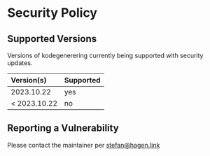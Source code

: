 # Security Policy

## Supported Versions

Versions of kodegenerering currently being supported with security updates.

| Version(s)   | Supported |
|:-------------|:----------|
| 2023.10.22   | yes       |
| < 2023.10.22 | no        |

## Reporting a Vulnerability

Please contact the maintainer per stefan@hagen.link
